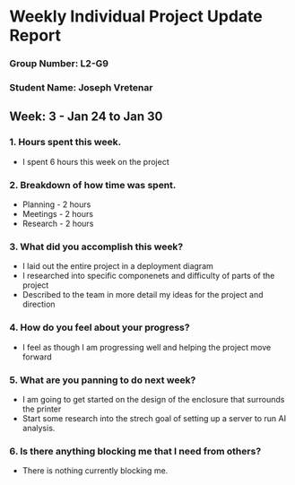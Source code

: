 # Weekly Individual Project Update Report
### Group Number: L2-G9
### Student Name: Joseph Vretenar
## Week: 3 - Jan 24 to Jan 30

### 1. Hours spent this week.
- I spent 6 hours this week on the project

### 2. Breakdown of how time was spent.
- Planning - 2 hours
- Meetings - 2 hours
- Research - 2 hours

### 3. What did you accomplish this week?
- I laid out the entire project in a deployment diagram
- I researched into specific componenets and difficulty of parts of the project
- Described to the team in more detail my ideas for the project and direction

### 4. How do you feel about your progress?
- I feel as though I am progressing well and helping the project move forward

### 5. What are you panning to do next week?
- I am going to get started on the design of the enclosure that surrounds the printer
- Start some research into the strech goal of setting up a server to run AI analysis.

### 6. Is there anything blocking me that I need from others?
- There is nothing currently blocking me.
